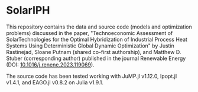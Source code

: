 # SolarIPH
This repository contains the data and source code (models and optimization problems) discussed in the paper, "Technoeconomic Assessment of SolarTechnologies for the Optimal Hybridization of Industrial Process Heat Systems Using Deterministic Global Dynamic Optimization" by Justin Rastinejad, Sloane Putnam (shared co-first authorship), and Matthew D. Stuber (corresponding author) published in the journal Renewable Energy (DOI: [10.1016/j.renene.2023.119069](https://doi.org/10.1016/j.renene.2023.119069)).

The source code has been tested working with JuMP.jl v1.12.0, Ipopt.jl v1.4.1, and EAGO.jl v0.8.2 on Julia v1.9.1.


